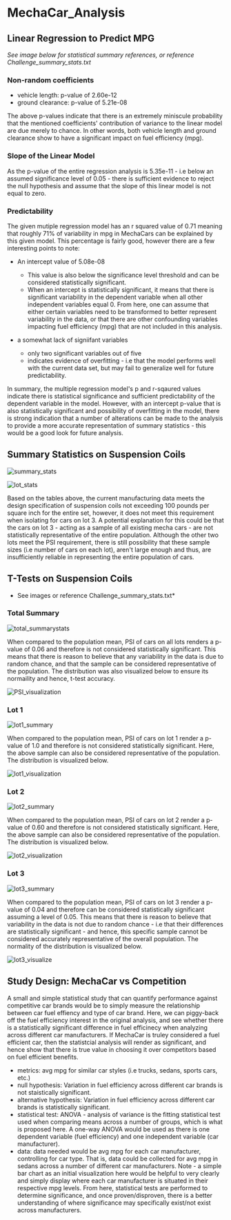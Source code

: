 # MechaCar_Analysis

## Linear Regression to Predict MPG
*See image below for statistical summary references, or reference Challenge_summary_stats.txt*
### Non-random coefficients 
- vehicle length: p-value of 2.60e-12 
- ground clearance: p-value of 5.21e-08 

The above p-values indicate that there is an extremely miniscule probability that the mentioned coefficients' contribution of variance to the linear model are due merely to chance. In other words, both vehicle length and ground clearance show to have a significant impact on fuel efficiency (mpg).

### Slope of the Linear Model 
As the p-value of the entire regression analysis is 5.35e-11 - i.e below an assumed significance level of 0.05 - there is sufficient evidence to reject the null hypothesis and assume that the slope of this linear model is not equal to zero. 

### Predictability 
The given mutiple regression model has an r squared value of 0.71 meaning that roughly 71% of variability in mpg in MechaCars can be explained by this given model. This percentage is fairly good, however there are a few interesting points to note:
- An intercept value of 5.08e-08
    - This value is also below the significance level threshold and can be considered statistically significant. 
    - When an intercept is statistically significant, it means that there is significant variability in the dependent variable when all other independent variables equal 0. From here, one can assume that either certain variables need to be transformed to better represent variability in the data, or that there are other confounding variables impacting fuel efficiency (mpg) that are not included in this analysis. 

- a somewhat lack of signiifant variables
    -  only two significant variables out of five 
    -  indicates evidence of overfitting - i.e that the model performs well with the current data set, but may fail to generalize well for future predictability. 

In summary, the multiple regression model's p and r-sqaured values indicate there is statistical significance and sufficient predictability of the dependent variable in the model. However, with an intercept p-value that is also statistically significant and possibility of overfitting in the model, there is strong indication that a number of alterations can be made to the analysis to provide a more accurate representation of summary statistics - this would be a good look for future analysis. 

## Summary Statistics on Suspension Coils 

![summary_stats](https://user-images.githubusercontent.com/79600550/121824150-065f9000-cc78-11eb-83e7-8c940147f799.png)

![lot_stats](https://user-images.githubusercontent.com/79600550/121824147-02337280-cc78-11eb-9288-f02702f366f6.png)

Based on the tables above, the current manufacturing data meets the design specification of suspension coils not exceeding 100 pounds per square inch for the entire set, however, it does not meet this requirement when isolating for cars on lot 3. A potential explanation for this could be that the cars on lot 3 - acting as a sample of all existing mecha cars - are not statistically representative of the entire population. Although the other two lots meet the PSI requirement, there is still possibility that these sample sizes (i.e number of cars on each lot), aren't large enough and thus, are insufficiently reliable in representing the entire population of cars. 


## T-Tests on Suspension Coils 
* See images or reference Challenge_summary_stats.txt*
### Total Summary
![total_summarystats](https://user-images.githubusercontent.com/79600550/121824333-7d495880-cc79-11eb-835a-bfd19fe0d54b.png)

When compared to the population mean, PSI of cars on all lots renders a p-value of 0.06 and therefore is not considered statistically significant. This means that there is reason to believe that any variability in the data is due to random chance, and that the sample can be considered representative of the population. The distribution was also visualized below to ensure its normaility and hence, t-test accuracy.

![PSI_visualization](https://user-images.githubusercontent.com/79600550/121824436-2bed9900-cc7a-11eb-8dd9-3d4b27aa9520.png)


### Lot 1
![lot1_summary](https://user-images.githubusercontent.com/79600550/121824462-50e20c00-cc7a-11eb-9369-7521adbfc70c.png)

When compared to the population mean, PSI of cars on lot 1 render a p-value of 1.0 and therefore is not considered statistically significant. Here, the above sample can also be considered representative of the population. The distribution is visualized below.

![lot1_visualization](https://user-images.githubusercontent.com/79600550/121824506-aa4a3b00-cc7a-11eb-8c6f-9aab2a17b305.png)

### Lot 2
![lot2_summary](https://user-images.githubusercontent.com/79600550/121824541-df568d80-cc7a-11eb-8fd9-ea0a8cdaecc2.png)

When compared to the population mean, PSI of cars on lot 2 render a p-value of 0.60 and therefore is not considered statistically significant. Here, the above sample can also be considered representative of the population. The distribution is visualized below.

![lot2_visualization](https://user-images.githubusercontent.com/79600550/121824583-29d80a00-cc7b-11eb-85ea-e7e5b56b3e35.png)

### Lot 3
![lot3_summary](https://user-images.githubusercontent.com/79600550/121824609-6441a700-cc7b-11eb-967e-2a8330fcc4ad.png)

When compared to the population mean, PSI of cars on lot 3 render a p-value of 0.04 and therefore can be considered statistically significant assuming a level of 0.05. This means that there is reason to believe that variability in the data is not due to random chance - i.e that their differences are statistically significant - and hence, this specific sample cannot be considered accurately representative of the overall population. The normality of the distribution is visualized below.

![lot3_visualize](https://user-images.githubusercontent.com/79600550/121824691-05c8f880-cc7c-11eb-8d8c-8193a7b947e2.png)

## Study Design: MechaCar vs Competition 
A small and simple statistical study that can quantify performance against competitive car brands would be to simply measure the relationship between car fuel effiency and type of car brand. Here, we can piggy-back off the fuel efficiency interest in the original analysis, and see whether there is a statistically significant difference in fuel efficinecy when analyzing across different car manufacturers. If MechaCar is truley considered a fuel efficient car, then the statistcial analysis will render as significant, and hence show that there is true value in choosing it over competitors based on fuel efficient benefits. 

- metrics: avg mpg for similar car styles (i.e trucks, sedans, sports cars, etc.)
- null hypothesis: Variation in fuel efficiency across different car brands is not staistically significant.
- alternative hypothesis: Variation in fuel efficiency across different car brands is statistically significant.
- statistical test: ANOVA - analysis of variance is the fitting statistical test used when comparing means across a number of groups, which is what is proposed here. A one-way ANOVA would be used as there is one dependent variable (fuel efficiency) and one independent variable (car manufacturer). 
- data: data needed would be avg mpg for each car manufacturer, controlling for car type. That is, data could be collected for avg mpg in sedans across a number of different car manufacturers. Note - a simple bar chart as an initial visualization here would be helpful to very clearly and simply display where each car manufacturer is situated in their respective mpg levels. From here, statistical tests are performed to determine significance, and once proven/disproven, there is a better understanding of where significance may specifically exist/not exist across manufacturers. 




